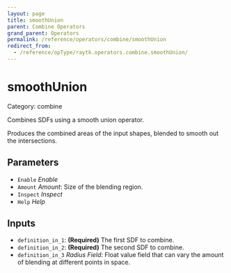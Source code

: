 ```yaml
---
layout: page
title: smoothUnion
parent: Combine Operators
grand_parent: Operators
permalink: /reference/operators/combine/smoothUnion
redirect_from:
  - /reference/opType/raytk.operators.combine.smoothUnion/
---
```


# smoothUnion

Category: combine



Combines SDFs using a smooth union operator.

Produces the combined areas of the input shapes, blended to smooth out the intersections.

## Parameters

* `Enable` *Enable*
* `Amount` *Amount*: Size of the blending region.
* `Inspect` *Inspect*
* `Help` *Help*

## Inputs

* `definition_in_1`:  **(Required)** The first SDF to combine.
* `definition_in_2`:  **(Required)** The second SDF to combine.
* `definition_in_3` *Radius Field*:  Float value field that can vary the amount of blending at different points in space.